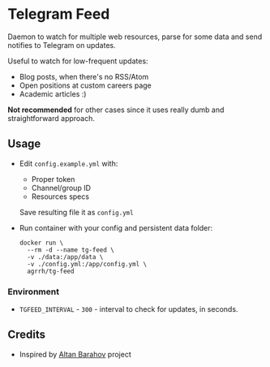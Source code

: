 # Telegram Feed

Daemon to watch for multiple web resources, parse for some data and send notifies to Telegram on updates.

Useful to watch for low-frequent updates:

- Blog posts, when there's no RSS/Atom
- Open positions at custom careers page
- Academic articles :)

**Not recommended** for other cases since it uses really dumb and straightforward approach.

## Usage

- Edit `config.example.yml` with:
  - Proper token
  - Channel/group ID
  - Resources specs

  Save resulting file it as `config.yml`

- Run container with your config and persistent data folder:
  ```
  docker run \
    --rm -d --name tg-feed \
    -v ./data:/app/data \
    -v ./config.yml:/app/config.yml \
    agrrh/tg-feed
  ```

### Environment

- `TGFEED_INTERVAL` - `300` - interval to check for updates, in seconds.

## Credits

- Inspired by [Altan Barahov](https://github.com/nett00n/AltanBarahovProject) project
